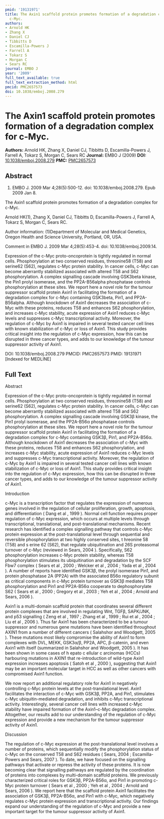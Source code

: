 ```yaml
---
pmid: '19131971'
title: The Axin1 scaffold protein promotes formation of a degradation complex for
  c-Myc.
authors:
- Arnold HK
- Zhang X
- Daniel CJ
- Tibbitts D
- Escamilla-Powers J
- Farrell A
- Tokarz S
- Morgan C
- Sears RC
journal: EMBO J
year: '2009'
full_text_available: true
full_text_extraction_method: html
pmcid: PMC2657573
doi: 10.1038/emboj.2008.279
---
```


# The Axin1 scaffold protein promotes formation of a degradation complex for c-Myc.
**Authors:** Arnold HK, Zhang X, Daniel CJ, Tibbitts D, Escamilla-Powers J, Farrell A, Tokarz S, Morgan C, Sears RC
**Journal:** EMBO J (2009)
**DOI:** [10.1038/emboj.2008.279](https://doi.org/10.1038/emboj.2008.279)
**PMC:** [PMC2657573](https://www.ncbi.nlm.nih.gov/pmc/articles/PMC2657573/)

## Abstract

1. EMBO J. 2009 Mar 4;28(5):500-12. doi: 10.1038/emboj.2008.279. Epub 2009 Jan 8.

The Axin1 scaffold protein promotes formation of a degradation complex for 
c-Myc.

Arnold HK(1), Zhang X, Daniel CJ, Tibbitts D, Escamilla-Powers J, Farrell A, 
Tokarz S, Morgan C, Sears RC.

Author information:
(1)Department of Molecular and Medical Genetics, Oregon Health and Science 
University, Portland, OR, USA.

Comment in
    EMBO J. 2009 Mar 4;28(5):453-4. doi: 10.1038/emboj.2009.14.

Expression of the c-Myc proto-oncoprotein is tightly regulated in normal cells. 
Phosphorylation at two conserved residues, threonine58 (T58) and serine62 (S62), 
regulates c-Myc protein stability. In cancer cells, c-Myc can become aberrantly 
stabilized associated with altered T58 and S62 phosphorylation. A complex 
signalling cascade involving GSK3beta kinase, the Pin1 prolyl isomerase, and the 
PP2A-B56alpha phosphatase controls phosphorylation at these sites. We report 
here a novel role for the tumour suppressor scaffold protein Axin1 in 
facilitating the formation of a degradation complex for c-Myc containing 
GSK3beta, Pin1, and PP2A-B56alpha. Although knockdown of Axin1 decreases the 
association of c-Myc with these proteins, reduces T58 and enhances S62 
phosphorylation, and increases c-Myc stability, acute expression of Axin1 
reduces c-Myc levels and suppresses c-Myc transcriptional activity. Moreover, 
the regulation of c-Myc by Axin1 is impaired in several tested cancer cell lines 
with known stabilization of c-Myc or loss of Axin1. This study provides critical 
insight into the regulation of c-Myc expression, how this can be disrupted in 
three cancer types, and adds to our knowledge of the tumour suppressor activity 
of Axin1.

DOI: 10.1038/emboj.2008.279
PMCID: PMC2657573
PMID: 19131971 [Indexed for MEDLINE]

## Full Text

Abstract

Expression of the c-Myc proto-oncoprotein is tightly regulated in normal cells. Phosphorylation at two conserved residues, threonine58 (T58) and serine62 (S62), regulates c-Myc protein stability. In cancer cells, c-Myc can become aberrantly stabilized associated with altered T58 and S62 phosphorylation. A complex signalling cascade involving GSK3β kinase, the Pin1 prolyl isomerase, and the PP2A-B56α phosphatase controls phosphorylation at these sites. We report here a novel role for the tumour suppressor scaffold protein Axin1 in facilitating the formation of a degradation complex for c-Myc containing GSK3β, Pin1, and PP2A-B56α. Although knockdown of Axin1 decreases the association of c-Myc with these proteins, reduces T58 and enhances S62 phosphorylation, and increases c-Myc stability, acute expression of Axin1 reduces c-Myc levels and suppresses c-Myc transcriptional activity. Moreover, the regulation of c-Myc by Axin1 is impaired in several tested cancer cell lines with known stabilization of c-Myc or loss of Axin1. This study provides critical insight into the regulation of c-Myc expression, how this can be disrupted in three cancer types, and adds to our knowledge of the tumour suppressor activity of Axin1.

Introduction

c-Myc is a transcription factor that regulates the expression of numerous genes involved in the regulation of cellular proliferation, growth, apoptosis, and differentiation ( Dang et al , 1999 ). Normal cell function requires proper regulation of c-Myc expression, which occurs at multiple levels through transcriptional, translational, and post-translational mechanisms. Recent research has identified a complex signalling pathway that controls c-Myc protein expression at the post-translational level through sequential and reversible phosphorylation at two highly conserved sites, t hreonine 58 (T58) and s erine 62 (S62), that regulate ubiquitination and 26S proteasomal turnover of c-Myc (reviewed in Sears, 2004 ). Specifically, S62 phosphorylation increases c-Myc protein stability, whereas T58 phosphorylation stimulates its ubiquitination and degradation by the SCF Fbw7 complex ( Sears et al , 2000 ; Welcker et al , 2004 ; Yada et al , 2004 ). A number of reports have identified GSK3β, the prolyl isomerase Pin1, and protein phosphatase 2A (PP2A) with the associated B56α regulatory subunit as critical components in c-Myc protein turnover as GSK3β mediates T58 phosphorylation and Pin1 and PP2A-B56α cooperate to dephosphorylate S62 ( Sears et al , 2000 ; Gregory et al , 2003 ; Yeh et al , 2004 ; Arnold and Sears, 2006 ).

Axin1 is a multi-domain scaffold protein that coordinates several different protein complexes that are involved in regulating Wnt, TGFβ, SAPK/JNK, and p53 signalling ( Zeng et al , 1997 ; Zhang et al , 1999 ; Rui et al , 2004 ; Liu et al , 2006 ). Thus far Axin1 has been characterized to be a tumour suppressor and numerous gene mutations have been identified throughout AXIN1 from a number of different cancers ( Salahshor and Woodgett, 2005 ). These mutations most likely compromise the ability of Axin1 to form complexes with DVL, MEKK, GSK3α/β, PP2A, APC, β-catenin, and even Axin1 with itself (summarized in Salahshor and Woodgett, 2005 ). It has been shown in some cases of h epato c ellular c arcinomas (HCCs) harbouring mutations in AXIN1 that re-introduction of wild-type Axin1 expression increases apoptosis ( Satoh et al , 2000 ), suggesting that Axin1 may be an important molecular target in HCC as well as other cancers with compromised Axin1 function.

We now report an additional regulatory role for Axin1 in negatively controlling c-Myc protein levels at the post-translational level. Axin1 facilitates the interaction of c-Myc with GSK3β, PP2A, and Pin1, stimulates c-Myc ubiquitin-mediated degradation, and inhibits c-Myc transcriptional activity. Interestingly, several cancer cell lines with increased c-Myc stability have impaired formation of the Axin1–c-Myc degradation complex. Altogether, our results add to our understanding of the regulation of c-Myc expression and provide a new mechanism for the tumour suppressor activity of Axin1.

Discussion

The regulation of c-Myc expression at the post-translational level involves a number of proteins, which sequentially modify the phosphorylation status of c-Myc on the conserved T58 and S62 residues ( Sears, 2004 ; Escamilla-Powers and Sears, 2007 ). To date, we have focused on the signalling pathways that activate or repress the activity of these proteins. It is now becoming clear that signalling pathways are regulated by the coordination of proteins into complexes by multi-domain scaffold proteins. We previously characterized critical roles for GSK3β, PP2A-B56α, and Pin1 in promoting c-Myc protein turnover ( Sears et al , 2000 ; Yeh et al , 2004 ; Arnold and Sears, 2006 ). We report here that the scaffold protein Axin1 facilitates the association of GSK3β, PP2A-B56α, and Pin1 with c-Myc, which negatively regulates c-Myc protein expression and transcriptional activity. Our findings expand our understanding of the regulation of c-Myc and provide a new important target for the tumour suppressor activity of Axin1.
